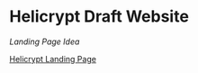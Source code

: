 # Helicrypt Draft Website
*Landing Page Idea*

[Helicrypt Landing Page](https://helicrypt.netlify.app/)
